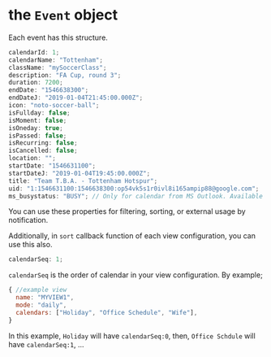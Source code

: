 # the `Event` object

Each event has this structure.

```javascript
calendarId: 1;
calendarName: "Tottenham";
className: "mySoccerClass";
description: "FA Cup, round 3";
duration: 7200;
endDate: "1546638300";
endDateJ: "2019-01-04T21:45:00.000Z";
icon: "noto-soccer-ball";
isFullday: false;
isMoment: false;
isOneday: true;
isPassed: false;
isRecurring: false;
isCancelled: false;
location: "";
startDate: "1546631100";
startDateJ: "2019-01-04T19:45:00.000Z";
title: "Team T.B.A. - Tottenham Hotspur";
uid: "1:1546631100:1546638300:op54vk5s1r0ivl8i165ampip88@google.com";
ms_busystatus: "BUSY"; // Only for calendar from MS Outlook. Available : "BUSY", "FREE", "TENTATIVE", "OOF"
```

You can use these properties for filtering, sorting, or external usage by notification.

Additionally, in `sort` callback function of each view configuration, you can use this also.

```javascript
calendarSeq: 1;
```

`calendarSeq` is the order of calendar in your view configuration.
By example;

```js
{ //example view
  name: "MYVIEW1",
  mode: "daily",
  calendars: ["Holiday", "Office Schedule", "Wife"],
}
```

In this example, `Holiday` will have `calendarSeq:0`, then, `Office Schdule` will have `calendarSeq:1`, ...
